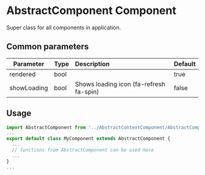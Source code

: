 # AbstractComponent Component

Super class for all components in application.

## Common parameters

| Parameter | Type | Description | Default  |
| --- | :--- | :--- | :--- |
| rendered  | bool |  | true |
| showLoading  | bool | Shows loading icon  (fa-refresh fa-spin) | false |

## Usage

```javascript
import AbstractComponent from '../AbstractContextComponent/AbstractComponent';
...
export default class MyComponent extends AbstractComponent {
  ...
  // functions from AbstractComponent can be used here
  ...
}
...
```

